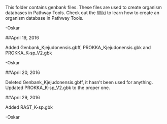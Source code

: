 This folder contains genbank files. These files are used to create organism databases in Pathway Tools. Check out the [Wiki](https://github.com/oskarvid/Tutorials/wiki/Going-from-FASTA-to-Genbank-to-an-organism-database-%28PGDB%29-in-Pathway-Tools) to learn how to create an organism database in Pathway Tools.

-Oskar

##April 19, 2016

Added Genbank_Kjejudonensis.gbff, PROKKA_Kjejudonensis.gbk and PROKKA_K-sp_V2.gbk

-Oskar

##April 20, 2016

Deleted Genbank_Kjejudonensis.gbff, it hasn't been used for anything.  
Updated PROKKA_K-sp_V2.gbk to the proper one.

##April 29, 2016

Added RAST_K-sp.gbk

-Oskar

